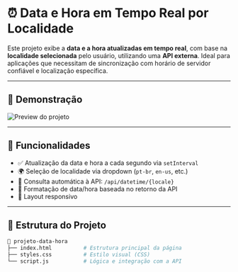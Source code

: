 # ⏰ Data e Hora em Tempo Real por Localidade

Este projeto exibe a **data e a hora atualizadas em tempo real**, com base na **localidade selecionada** pelo usuário, utilizando uma **API externa**. Ideal para aplicações que necessitam de sincronização com horário de servidor confiável e localização específica.

---

## 📸 Demonstração

![Preview do projeto](https://via.placeholder.com/800x400.png?text=Captura+de+Tela+do+Projeto)

---

## 🚀 Funcionalidades

- ✅ Atualização da data e hora a cada segundo via `setInterval`
- 🌍 Seleção de localidade via dropdown (`pt-br`, `en-us`, etc.)
- 🔄 Consulta automática à API: `/api/datetime/{locale}`
- 🧠 Formatação de data/hora baseada no retorno da API
- 📱 Layout responsivo

---

## 🧱 Estrutura do Projeto

```bash
📁 projeto-data-hora
├── index.html          # Estrutura principal da página
├── styles.css          # Estilo visual (CSS)
└── script.js           # Lógica e integração com a API
